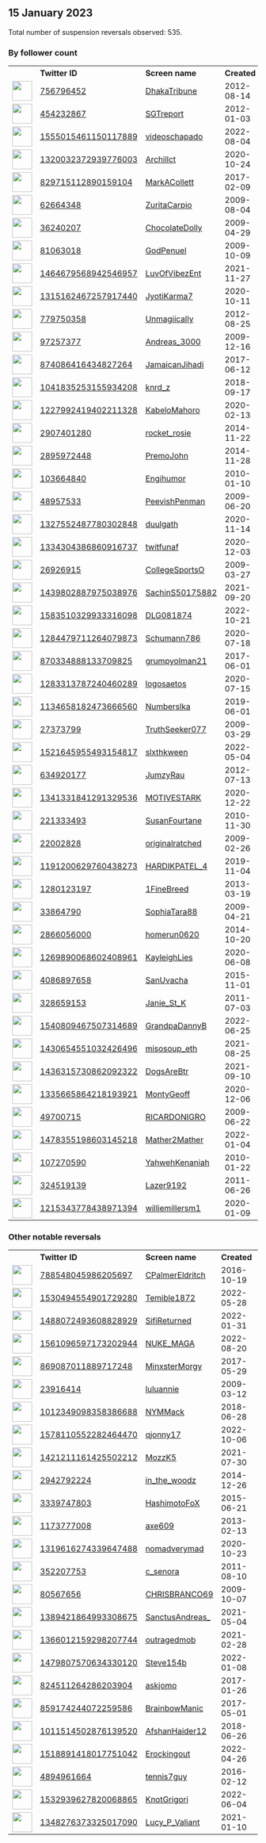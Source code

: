 
## 15 January 2023
Total number of suspension reversals observed: 535.

### By follower count
<table><tr><th></th><th align="left">Twitter ID</th><th align="left">Screen name</th>
<th align="left">Created</th><th align="left">Status</th><th align="left">Suspended</th><th align="left">Followers</th>
<tr><td><a href="https://pbs.twimg.com/profile_images/1648388076488777729/qOuB7YJC_normal.jpg"><img src="https://pbs.twimg.com/profile_images/1648388076488777729/qOuB7YJC_normal.jpg" width="40px" height="40px" align="center"/></a></td><td><a href="https://twitter.com/intent/user?user_id=756796452">756796452</a></td><td><a href="https://twitter.com/DhakaTribune">DhakaTribune</a></td><td>2012-08-14</td><td align="center"></td><td>2023-01-02</td><td>473328</td></tr>
<tr><td><a href="https://pbs.twimg.com/profile_images/494569039683792896/r2RQcm08_normal.jpeg"><img src="https://pbs.twimg.com/profile_images/494569039683792896/r2RQcm08_normal.jpeg" width="40px" height="40px" align="center"/></a></td><td><a href="https://twitter.com/intent/user?user_id=454232867">454232867</a></td><td><a href="https://twitter.com/SGTreport">SGTreport</a></td><td>2012-01-03</td><td align="center"></td><td></td><td>120421</td></tr>
<tr><td><a href="https://pbs.twimg.com/profile_images/1583779767001686019/5D2jetBh_normal.jpg"><img src="https://pbs.twimg.com/profile_images/1583779767001686019/5D2jetBh_normal.jpg" width="40px" height="40px" align="center"/></a></td><td><a href="https://twitter.com/intent/user?user_id=1555015461150117889">1555015461150117889</a></td><td><a href="https://twitter.com/videoschapado">videoschapado</a></td><td>2022-08-04</td><td align="center"></td><td>2022-12-22</td><td>120039</td></tr>
<tr><td><a href="https://pbs.twimg.com/profile_images/1324395823489261569/nt5P6Dw4_normal.jpg"><img src="https://pbs.twimg.com/profile_images/1324395823489261569/nt5P6Dw4_normal.jpg" width="40px" height="40px" align="center"/></a></td><td><a href="https://twitter.com/intent/user?user_id=1320032372939776003">1320032372939776003</a></td><td><a href="https://twitter.com/Archillct">Archillct</a></td><td>2020-10-24</td><td align="center"></td><td></td><td>59156</td></tr>
<tr><td><a href="https://pbs.twimg.com/profile_images/1614527348870729729/34rca1FI_normal.jpg"><img src="https://pbs.twimg.com/profile_images/1614527348870729729/34rca1FI_normal.jpg" width="40px" height="40px" align="center"/></a></td><td><a href="https://twitter.com/intent/user?user_id=829715112890159104">829715112890159104</a></td><td><a href="https://twitter.com/MarkACollett">MarkACollett</a></td><td>2017-02-09</td><td align="center">🚫</td><td></td><td>56778</td></tr>
<tr><td><a href="https://pbs.twimg.com/profile_images/1616105595014352897/TREL76pg_normal.jpg"><img src="https://pbs.twimg.com/profile_images/1616105595014352897/TREL76pg_normal.jpg" width="40px" height="40px" align="center"/></a></td><td><a href="https://twitter.com/intent/user?user_id=62664348">62664348</a></td><td><a href="https://twitter.com/ZuritaCarpio">ZuritaCarpio</a></td><td>2009-08-04</td><td align="center"></td><td>2022-08-11</td><td>51621</td></tr>
<tr><td><a href="https://pbs.twimg.com/profile_images/1557011418574118912/OW9Jd28Y_normal.jpg"><img src="https://pbs.twimg.com/profile_images/1557011418574118912/OW9Jd28Y_normal.jpg" width="40px" height="40px" align="center"/></a></td><td><a href="https://twitter.com/intent/user?user_id=36240207">36240207</a></td><td><a href="https://twitter.com/ChocolateDolly">ChocolateDolly</a></td><td>2009-04-29</td><td align="center"></td><td>2023-01-09</td><td>50814</td></tr>
<tr><td><a href="https://pbs.twimg.com/profile_images/1450786598732304414/ilrsb8ok_normal.jpg"><img src="https://pbs.twimg.com/profile_images/1450786598732304414/ilrsb8ok_normal.jpg" width="40px" height="40px" align="center"/></a></td><td><a href="https://twitter.com/intent/user?user_id=81063018">81063018</a></td><td><a href="https://twitter.com/GodPenuel">GodPenuel</a></td><td>2009-10-09</td><td align="center"></td><td>2022-09-24</td><td>46383</td></tr>
<tr><td><a href="https://pbs.twimg.com/profile_images/1613188384591077379/z6UYuXIH_normal.jpg"><img src="https://pbs.twimg.com/profile_images/1613188384591077379/z6UYuXIH_normal.jpg" width="40px" height="40px" align="center"/></a></td><td><a href="https://twitter.com/intent/user?user_id=1464679568942546957">1464679568942546957</a></td><td><a href="https://twitter.com/LuvOfVibezEnt">LuvOfVibezEnt</a></td><td>2021-11-27</td><td align="center"></td><td>2022-06-13</td><td>30583</td></tr>
<tr><td><a href="https://pbs.twimg.com/profile_images/1650192287182499840/ItfmNUX-_normal.jpg"><img src="https://pbs.twimg.com/profile_images/1650192287182499840/ItfmNUX-_normal.jpg" width="40px" height="40px" align="center"/></a></td><td><a href="https://twitter.com/intent/user?user_id=1315162467257917440">1315162467257917440</a></td><td><a href="https://twitter.com/JyotiKarma7">JyotiKarma7</a></td><td>2020-10-11</td><td align="center"></td><td></td><td>16665</td></tr>
<tr><td><a href="https://pbs.twimg.com/profile_images/1571273864751063043/jIrU9_Bc_normal.jpg"><img src="https://pbs.twimg.com/profile_images/1571273864751063043/jIrU9_Bc_normal.jpg" width="40px" height="40px" align="center"/></a></td><td><a href="https://twitter.com/intent/user?user_id=779750358">779750358</a></td><td><a href="https://twitter.com/Unmagiically">Unmagiically</a></td><td>2012-08-25</td><td align="center"></td><td>2022-09-30</td><td>15407</td></tr>
<tr><td><a href="https://pbs.twimg.com/profile_images/902583579074453504/kF1Pjxsq_normal.jpg"><img src="https://pbs.twimg.com/profile_images/902583579074453504/kF1Pjxsq_normal.jpg" width="40px" height="40px" align="center"/></a></td><td><a href="https://twitter.com/intent/user?user_id=97257377">97257377</a></td><td><a href="https://twitter.com/Andreas_3000">Andreas_3000</a></td><td>2009-12-16</td><td align="center"></td><td>2023-01-08</td><td>13268</td></tr>
<tr><td><a href="https://pbs.twimg.com/profile_images/1346557394231439360/EQ8JEAt1_normal.jpg"><img src="https://pbs.twimg.com/profile_images/1346557394231439360/EQ8JEAt1_normal.jpg" width="40px" height="40px" align="center"/></a></td><td><a href="https://twitter.com/intent/user?user_id=874086416434827264">874086416434827264</a></td><td><a href="https://twitter.com/JamaicanJihadi">JamaicanJihadi</a></td><td>2017-06-12</td><td align="center"></td><td>2023-01-10</td><td>12344</td></tr>
<tr><td><a href="https://pbs.twimg.com/profile_images/1334972485490630658/S6WiRmxK_normal.jpg"><img src="https://pbs.twimg.com/profile_images/1334972485490630658/S6WiRmxK_normal.jpg" width="40px" height="40px" align="center"/></a></td><td><a href="https://twitter.com/intent/user?user_id=1041835253155934208">1041835253155934208</a></td><td><a href="https://twitter.com/knrd_z">knrd_z</a></td><td>2018-09-17</td><td align="center"></td><td>2023-01-10</td><td>11135</td></tr>
<tr><td><a href="https://pbs.twimg.com/profile_images/1599834145152286738/OiW6jnJd_normal.jpg"><img src="https://pbs.twimg.com/profile_images/1599834145152286738/OiW6jnJd_normal.jpg" width="40px" height="40px" align="center"/></a></td><td><a href="https://twitter.com/intent/user?user_id=1227992419402211328">1227992419402211328</a></td><td><a href="https://twitter.com/KabeloMahoro">KabeloMahoro</a></td><td>2020-02-13</td><td align="center"></td><td>2022-12-23</td><td>10580</td></tr>
<tr><td><a href="https://pbs.twimg.com/profile_images/1110194562499297281/C7LO0zOJ_normal.jpg"><img src="https://pbs.twimg.com/profile_images/1110194562499297281/C7LO0zOJ_normal.jpg" width="40px" height="40px" align="center"/></a></td><td><a href="https://twitter.com/intent/user?user_id=2907401280">2907401280</a></td><td><a href="https://twitter.com/rocket_rosie">rocket_rosie</a></td><td>2014-11-22</td><td align="center"></td><td></td><td>10305</td></tr>
<tr><td><a href="https://pbs.twimg.com/profile_images/1210523197054967808/tM2SDppi_normal.jpg"><img src="https://pbs.twimg.com/profile_images/1210523197054967808/tM2SDppi_normal.jpg" width="40px" height="40px" align="center"/></a></td><td><a href="https://twitter.com/intent/user?user_id=2895972448">2895972448</a></td><td><a href="https://twitter.com/PremoJohn">PremoJohn</a></td><td>2014-11-28</td><td align="center"></td><td></td><td>9923</td></tr>
<tr><td><a href="https://pbs.twimg.com/profile_images/1616323005537452032/kZCT-zfw_normal.jpg"><img src="https://pbs.twimg.com/profile_images/1616323005537452032/kZCT-zfw_normal.jpg" width="40px" height="40px" align="center"/></a></td><td><a href="https://twitter.com/intent/user?user_id=103664840">103664840</a></td><td><a href="https://twitter.com/Engihumor">Engihumor</a></td><td>2010-01-10</td><td align="center"></td><td></td><td>9672</td></tr>
<tr><td><a href="https://pbs.twimg.com/profile_images/1623145019837149184/kbQjt8DZ_normal.jpg"><img src="https://pbs.twimg.com/profile_images/1623145019837149184/kbQjt8DZ_normal.jpg" width="40px" height="40px" align="center"/></a></td><td><a href="https://twitter.com/intent/user?user_id=48957533">48957533</a></td><td><a href="https://twitter.com/PeevishPenman">PeevishPenman</a></td><td>2009-06-20</td><td align="center"></td><td></td><td>9403</td></tr>
<tr><td><a href="https://pbs.twimg.com/profile_images/1643895128036360193/v0gkjNNC_normal.jpg"><img src="https://pbs.twimg.com/profile_images/1643895128036360193/v0gkjNNC_normal.jpg" width="40px" height="40px" align="center"/></a></td><td><a href="https://twitter.com/intent/user?user_id=1327552487780302848">1327552487780302848</a></td><td><a href="https://twitter.com/duulgath">duulgath</a></td><td>2020-11-14</td><td align="center"></td><td>2022-09-02</td><td>9340</td></tr>
<tr><td><a href="https://pbs.twimg.com/profile_images/1536106868824760325/DINd2gci_normal.jpg"><img src="https://pbs.twimg.com/profile_images/1536106868824760325/DINd2gci_normal.jpg" width="40px" height="40px" align="center"/></a></td><td><a href="https://twitter.com/intent/user?user_id=1334304386860916737">1334304386860916737</a></td><td><a href="https://twitter.com/twitfunaf">twitfunaf</a></td><td>2020-12-03</td><td align="center"></td><td>2022-10-25</td><td>7732</td></tr>
<tr><td><a href="https://pbs.twimg.com/profile_images/1639265959964733442/GoT8TzkJ_normal.jpg"><img src="https://pbs.twimg.com/profile_images/1639265959964733442/GoT8TzkJ_normal.jpg" width="40px" height="40px" align="center"/></a></td><td><a href="https://twitter.com/intent/user?user_id=26926915">26926915</a></td><td><a href="https://twitter.com/CollegeSportsO">CollegeSportsO</a></td><td>2009-03-27</td><td align="center"></td><td></td><td>6582</td></tr>
<tr><td><a href="https://pbs.twimg.com/profile_images/1557350304214970369/3wVHcQ5-_normal.jpg"><img src="https://pbs.twimg.com/profile_images/1557350304214970369/3wVHcQ5-_normal.jpg" width="40px" height="40px" align="center"/></a></td><td><a href="https://twitter.com/intent/user?user_id=1439802887975038976">1439802887975038976</a></td><td><a href="https://twitter.com/SachinS50175882">SachinS50175882</a></td><td>2021-09-20</td><td align="center"></td><td>2022-09-21</td><td>6391</td></tr>
<tr><td><a href="https://pbs.twimg.com/profile_images/1644781740890763265/ZTVZoY2q_normal.jpg"><img src="https://pbs.twimg.com/profile_images/1644781740890763265/ZTVZoY2q_normal.jpg" width="40px" height="40px" align="center"/></a></td><td><a href="https://twitter.com/intent/user?user_id=1583510329933316098">1583510329933316098</a></td><td><a href="https://twitter.com/DLG081874">DLG081874</a></td><td>2022-10-21</td><td align="center"></td><td>2023-01-10</td><td>6269</td></tr>
<tr><td><a href="https://pbs.twimg.com/profile_images/1284488583978549248/HQUBk-vV_normal.jpg"><img src="https://pbs.twimg.com/profile_images/1284488583978549248/HQUBk-vV_normal.jpg" width="40px" height="40px" align="center"/></a></td><td><a href="https://twitter.com/intent/user?user_id=1284479711264079873">1284479711264079873</a></td><td><a href="https://twitter.com/Schumann786">Schumann786</a></td><td>2020-07-18</td><td align="center"></td><td></td><td>6201</td></tr>
<tr><td><a href="https://pbs.twimg.com/profile_images/1647631092382408709/Qbxd5BCu_normal.jpg"><img src="https://pbs.twimg.com/profile_images/1647631092382408709/Qbxd5BCu_normal.jpg" width="40px" height="40px" align="center"/></a></td><td><a href="https://twitter.com/intent/user?user_id=870334888133709825">870334888133709825</a></td><td><a href="https://twitter.com/grumpyolman21">grumpyolman21</a></td><td>2017-06-01</td><td align="center"></td><td></td><td>6197</td></tr>
<tr><td><a href="https://pbs.twimg.com/profile_images/1654132139699626001/zoPSuLxV_normal.jpg"><img src="https://pbs.twimg.com/profile_images/1654132139699626001/zoPSuLxV_normal.jpg" width="40px" height="40px" align="center"/></a></td><td><a href="https://twitter.com/intent/user?user_id=1283313787240460289">1283313787240460289</a></td><td><a href="https://twitter.com/logosaetos">logosaetos</a></td><td>2020-07-15</td><td align="center"></td><td>2023-01-10</td><td>5371</td></tr>
<tr><td><a href="https://pbs.twimg.com/profile_images/1570213066499035136/FTulF73o_normal.jpg"><img src="https://pbs.twimg.com/profile_images/1570213066499035136/FTulF73o_normal.jpg" width="40px" height="40px" align="center"/></a></td><td><a href="https://twitter.com/intent/user?user_id=1134658182473666560">1134658182473666560</a></td><td><a href="https://twitter.com/Numberslka">Numberslka</a></td><td>2019-06-01</td><td align="center"></td><td>2022-09-19</td><td>5319</td></tr>
<tr><td><a href="https://pbs.twimg.com/profile_images/1581722856685436928/BNTynVLx_normal.jpg"><img src="https://pbs.twimg.com/profile_images/1581722856685436928/BNTynVLx_normal.jpg" width="40px" height="40px" align="center"/></a></td><td><a href="https://twitter.com/intent/user?user_id=27373799">27373799</a></td><td><a href="https://twitter.com/TruthSeeker077">TruthSeeker077</a></td><td>2009-03-29</td><td align="center">🚫</td><td>2023-01-11</td><td>5275</td></tr>
<tr><td><a href="https://pbs.twimg.com/profile_images/1645862069844037640/Ow-o7Dfu_normal.jpg"><img src="https://pbs.twimg.com/profile_images/1645862069844037640/Ow-o7Dfu_normal.jpg" width="40px" height="40px" align="center"/></a></td><td><a href="https://twitter.com/intent/user?user_id=1521645955493154817">1521645955493154817</a></td><td><a href="https://twitter.com/slxthkween">slxthkween</a></td><td>2022-05-04</td><td align="center"></td><td>2023-01-11</td><td>4797</td></tr>
<tr><td><a href="https://pbs.twimg.com/profile_images/1615426671284453378/yXbuUhvj_normal.jpg"><img src="https://pbs.twimg.com/profile_images/1615426671284453378/yXbuUhvj_normal.jpg" width="40px" height="40px" align="center"/></a></td><td><a href="https://twitter.com/intent/user?user_id=634920177">634920177</a></td><td><a href="https://twitter.com/JumzyRau">JumzyRau</a></td><td>2012-07-13</td><td align="center"></td><td></td><td>4542</td></tr>
<tr><td><a href="https://pbs.twimg.com/profile_images/1654157103596990464/88RauvWq_normal.jpg"><img src="https://pbs.twimg.com/profile_images/1654157103596990464/88RauvWq_normal.jpg" width="40px" height="40px" align="center"/></a></td><td><a href="https://twitter.com/intent/user?user_id=1341331841291329536">1341331841291329536</a></td><td><a href="https://twitter.com/MOTIVESTARK">MOTIVESTARK</a></td><td>2020-12-22</td><td align="center"></td><td></td><td>4374</td></tr>
<tr><td><a href="https://pbs.twimg.com/profile_images/1020751712406114304/4orMWv8__normal.jpg"><img src="https://pbs.twimg.com/profile_images/1020751712406114304/4orMWv8__normal.jpg" width="40px" height="40px" align="center"/></a></td><td><a href="https://twitter.com/intent/user?user_id=221333493">221333493</a></td><td><a href="https://twitter.com/SusanFourtane">SusanFourtane</a></td><td>2010-11-30</td><td align="center"></td><td>2022-08-30</td><td>4261</td></tr>
<tr><td><a href="https://pbs.twimg.com/profile_images/1521638837012811780/dyDM_pfv_normal.jpg"><img src="https://pbs.twimg.com/profile_images/1521638837012811780/dyDM_pfv_normal.jpg" width="40px" height="40px" align="center"/></a></td><td><a href="https://twitter.com/intent/user?user_id=22002828">22002828</a></td><td><a href="https://twitter.com/originalratched">originalratched</a></td><td>2009-02-26</td><td align="center"></td><td>2023-01-14</td><td>4232</td></tr>
<tr><td><a href="https://pbs.twimg.com/profile_images/1571062873002221569/pCj6t9Hy_normal.jpg"><img src="https://pbs.twimg.com/profile_images/1571062873002221569/pCj6t9Hy_normal.jpg" width="40px" height="40px" align="center"/></a></td><td><a href="https://twitter.com/intent/user?user_id=1191200629760438273">1191200629760438273</a></td><td><a href="https://twitter.com/HARDIKPATEL_4">HARDIKPATEL_4</a></td><td>2019-11-04</td><td align="center"></td><td>2022-12-25</td><td>4225</td></tr>
<tr><td><a href="https://pbs.twimg.com/profile_images/1650882882720636930/LSxN3BNE_normal.jpg"><img src="https://pbs.twimg.com/profile_images/1650882882720636930/LSxN3BNE_normal.jpg" width="40px" height="40px" align="center"/></a></td><td><a href="https://twitter.com/intent/user?user_id=1280123197">1280123197</a></td><td><a href="https://twitter.com/1FineBreed">1FineBreed</a></td><td>2013-03-19</td><td align="center"></td><td>2023-01-09</td><td>4213</td></tr>
<tr><td><a href="https://pbs.twimg.com/profile_images/150216398/sophia-photo_1_normal.JPG"><img src="https://pbs.twimg.com/profile_images/150216398/sophia-photo_1_normal.JPG" width="40px" height="40px" align="center"/></a></td><td><a href="https://twitter.com/intent/user?user_id=33864790">33864790</a></td><td><a href="https://twitter.com/SophiaTara88">SophiaTara88</a></td><td>2009-04-21</td><td align="center"></td><td>2022-12-01</td><td>3681</td></tr>
<tr><td><a href="https://pbs.twimg.com/profile_images/1535762358613725185/2xpjzKNH_normal.jpg"><img src="https://pbs.twimg.com/profile_images/1535762358613725185/2xpjzKNH_normal.jpg" width="40px" height="40px" align="center"/></a></td><td><a href="https://twitter.com/intent/user?user_id=2866056000">2866056000</a></td><td><a href="https://twitter.com/homerun0620">homerun0620</a></td><td>2014-10-20</td><td align="center"></td><td>2023-01-13</td><td>3539</td></tr>
<tr><td><a href="https://pbs.twimg.com/profile_images/1621497255634010113/HukRWfXW_normal.jpg"><img src="https://pbs.twimg.com/profile_images/1621497255634010113/HukRWfXW_normal.jpg" width="40px" height="40px" align="center"/></a></td><td><a href="https://twitter.com/intent/user?user_id=1269890068602408961">1269890068602408961</a></td><td><a href="https://twitter.com/KayleighLies">KayleighLies</a></td><td>2020-06-08</td><td align="center"></td><td></td><td>3539</td></tr>
<tr><td><a href="https://pbs.twimg.com/profile_images/1477365391009751046/RqHquiIw_normal.jpg"><img src="https://pbs.twimg.com/profile_images/1477365391009751046/RqHquiIw_normal.jpg" width="40px" height="40px" align="center"/></a></td><td><a href="https://twitter.com/intent/user?user_id=4086897658">4086897658</a></td><td><a href="https://twitter.com/SanUvacha">SanUvacha</a></td><td>2015-11-01</td><td align="center"></td><td>2023-01-09</td><td>3529</td></tr>
<tr><td><a href="https://pbs.twimg.com/profile_images/1268403426087460864/2qFKM7be_normal.jpg"><img src="https://pbs.twimg.com/profile_images/1268403426087460864/2qFKM7be_normal.jpg" width="40px" height="40px" align="center"/></a></td><td><a href="https://twitter.com/intent/user?user_id=328659153">328659153</a></td><td><a href="https://twitter.com/Janie_St_K">Janie_St_K</a></td><td>2011-07-03</td><td align="center"></td><td></td><td>3470</td></tr>
<tr><td><a href="https://pbs.twimg.com/profile_images/1593836282689425408/6qaEI9vi_normal.jpg"><img src="https://pbs.twimg.com/profile_images/1593836282689425408/6qaEI9vi_normal.jpg" width="40px" height="40px" align="center"/></a></td><td><a href="https://twitter.com/intent/user?user_id=1540809467507314689">1540809467507314689</a></td><td><a href="https://twitter.com/GrandpaDannyB">GrandpaDannyB</a></td><td>2022-06-25</td><td align="center"></td><td>2022-12-29</td><td>3377</td></tr>
<tr><td><a href="https://pbs.twimg.com/profile_images/1556866338252918785/zFZT3fwb_normal.jpg"><img src="https://pbs.twimg.com/profile_images/1556866338252918785/zFZT3fwb_normal.jpg" width="40px" height="40px" align="center"/></a></td><td><a href="https://twitter.com/intent/user?user_id=1430654551032426496">1430654551032426496</a></td><td><a href="https://twitter.com/misosoup_eth">misosoup_eth</a></td><td>2021-08-25</td><td align="center"></td><td>2023-01-12</td><td>3358</td></tr>
<tr><td><a href="https://pbs.twimg.com/profile_images/1507935904169664514/6HtyEcTi_normal.jpg"><img src="https://pbs.twimg.com/profile_images/1507935904169664514/6HtyEcTi_normal.jpg" width="40px" height="40px" align="center"/></a></td><td><a href="https://twitter.com/intent/user?user_id=1436315730862092322">1436315730862092322</a></td><td><a href="https://twitter.com/DogsAreBtr">DogsAreBtr</a></td><td>2021-09-10</td><td align="center"></td><td>2022-08-17</td><td>3182</td></tr>
<tr><td><a href="https://pbs.twimg.com/profile_images/1335666046385184769/ZA9yakOD_normal.jpg"><img src="https://pbs.twimg.com/profile_images/1335666046385184769/ZA9yakOD_normal.jpg" width="40px" height="40px" align="center"/></a></td><td><a href="https://twitter.com/intent/user?user_id=1335665864218193921">1335665864218193921</a></td><td><a href="https://twitter.com/MontyGeoff">MontyGeoff</a></td><td>2020-12-06</td><td align="center"></td><td>2022-02-27</td><td>3054</td></tr>
<tr><td><a href="https://pbs.twimg.com/profile_images/982273575922098176/ARhA3BmQ_normal.jpg"><img src="https://pbs.twimg.com/profile_images/982273575922098176/ARhA3BmQ_normal.jpg" width="40px" height="40px" align="center"/></a></td><td><a href="https://twitter.com/intent/user?user_id=49700715">49700715</a></td><td><a href="https://twitter.com/RICARDONIGRO">RICARDONIGRO</a></td><td>2009-06-22</td><td align="center"></td><td>2022-11-17</td><td>2883</td></tr>
<tr><td><a href="https://pbs.twimg.com/profile_images/1490728227027013637/p_FXTi4__normal.jpg"><img src="https://pbs.twimg.com/profile_images/1490728227027013637/p_FXTi4__normal.jpg" width="40px" height="40px" align="center"/></a></td><td><a href="https://twitter.com/intent/user?user_id=1478355198603145218">1478355198603145218</a></td><td><a href="https://twitter.com/Mather2Mather">Mather2Mather</a></td><td>2022-01-04</td><td align="center"></td><td>2022-08-02</td><td>2822</td></tr>
<tr><td><a href="https://pbs.twimg.com/profile_images/1613353726613274624/fmpkyViJ_normal.jpg"><img src="https://pbs.twimg.com/profile_images/1613353726613274624/fmpkyViJ_normal.jpg" width="40px" height="40px" align="center"/></a></td><td><a href="https://twitter.com/intent/user?user_id=107270590">107270590</a></td><td><a href="https://twitter.com/YahwehKenaniah">YahwehKenaniah</a></td><td>2010-01-22</td><td align="center"></td><td></td><td>2695</td></tr>
<tr><td><a href="https://pbs.twimg.com/profile_images/1270340089047126019/Hds_5xin_normal.jpg"><img src="https://pbs.twimg.com/profile_images/1270340089047126019/Hds_5xin_normal.jpg" width="40px" height="40px" align="center"/></a></td><td><a href="https://twitter.com/intent/user?user_id=324519139">324519139</a></td><td><a href="https://twitter.com/Lazer9192">Lazer9192</a></td><td>2011-06-26</td><td align="center"></td><td>2023-01-10</td><td>2670</td></tr>
<tr><td><a href="https://pbs.twimg.com/profile_images/1265001442466766848/fj5O_k7p_normal.jpg"><img src="https://pbs.twimg.com/profile_images/1265001442466766848/fj5O_k7p_normal.jpg" width="40px" height="40px" align="center"/></a></td><td><a href="https://twitter.com/intent/user?user_id=1215343778438971394">1215343778438971394</a></td><td><a href="https://twitter.com/williemillersm1">williemillersm1</a></td><td>2020-01-09</td><td align="center"></td><td></td><td>2429</td></tr>
</table>

### Other notable reversals
<table><tr><th></th><th align="left">Twitter ID</th><th align="left">Screen name</th>
<th align="left">Created</th><th align="left">Status</th><th align="left">Suspended</th><th align="left">Followers</th>
<tr><td><a href="https://pbs.twimg.com/profile_images/1577685707233103872/UkxAjUot_normal.jpg"><img src="https://pbs.twimg.com/profile_images/1577685707233103872/UkxAjUot_normal.jpg" width="40px" height="40px" align="center"/></a></td><td><a href="https://twitter.com/intent/user?user_id=788548045986205697">788548045986205697</a></td><td><a href="https://twitter.com/CPalmerEldritch">CPalmerEldritch</a></td><td>2016-10-19</td><td align="center"></td><td>2023-01-10</td><td>965</td></tr>
<tr><td><a href="https://pbs.twimg.com/profile_images/1550559364972511235/ALcutAKR_normal.jpg"><img src="https://pbs.twimg.com/profile_images/1550559364972511235/ALcutAKR_normal.jpg" width="40px" height="40px" align="center"/></a></td><td><a href="https://twitter.com/intent/user?user_id=1530494554901729280">1530494554901729280</a></td><td><a href="https://twitter.com/Temible1872">Temible1872</a></td><td>2022-05-28</td><td align="center"></td><td>2023-01-10</td><td>99</td></tr>
<tr><td><a href="https://pbs.twimg.com/profile_images/1496716017636048900/IEce_-8R_normal.jpg"><img src="https://pbs.twimg.com/profile_images/1496716017636048900/IEce_-8R_normal.jpg" width="40px" height="40px" align="center"/></a></td><td><a href="https://twitter.com/intent/user?user_id=1488072493608828929">1488072493608828929</a></td><td><a href="https://twitter.com/SifiReturned">SifiReturned</a></td><td>2022-01-31</td><td align="center"></td><td>2023-01-10</td><td>1050</td></tr>
<tr><td><a href="https://pbs.twimg.com/profile_images/1561185606473883651/nauAJV-Q_normal.jpg"><img src="https://pbs.twimg.com/profile_images/1561185606473883651/nauAJV-Q_normal.jpg" width="40px" height="40px" align="center"/></a></td><td><a href="https://twitter.com/intent/user?user_id=1561096597173202944">1561096597173202944</a></td><td><a href="https://twitter.com/NUKE_MAGA">NUKE_MAGA</a></td><td>2022-08-20</td><td align="center"></td><td>2022-11-28</td><td>922</td></tr>
<tr><td><a href="https://pbs.twimg.com/profile_images/1655483874443444225/6VtJyklL_normal.jpg"><img src="https://pbs.twimg.com/profile_images/1655483874443444225/6VtJyklL_normal.jpg" width="40px" height="40px" align="center"/></a></td><td><a href="https://twitter.com/intent/user?user_id=869087011889717248">869087011889717248</a></td><td><a href="https://twitter.com/MinxsterMorgy">MinxsterMorgy</a></td><td>2017-05-29</td><td align="center"></td><td>2023-01-10</td><td>1066</td></tr>
<tr><td><a href="https://pbs.twimg.com/profile_images/1613616207382601728/_k5P64-J_normal.jpg"><img src="https://pbs.twimg.com/profile_images/1613616207382601728/_k5P64-J_normal.jpg" width="40px" height="40px" align="center"/></a></td><td><a href="https://twitter.com/intent/user?user_id=23916414">23916414</a></td><td><a href="https://twitter.com/luluannie">luluannie</a></td><td>2009-03-12</td><td align="center"></td><td>2023-01-11</td><td>484</td></tr>
<tr><td><a href="https://pbs.twimg.com/profile_images/1652886765710065666/dln-Oa_N_normal.jpg"><img src="https://pbs.twimg.com/profile_images/1652886765710065666/dln-Oa_N_normal.jpg" width="40px" height="40px" align="center"/></a></td><td><a href="https://twitter.com/intent/user?user_id=1012349098358386688">1012349098358386688</a></td><td><a href="https://twitter.com/NYMMack">NYMMack</a></td><td>2018-06-28</td><td align="center"></td><td>2023-01-10</td><td>909</td></tr>
<tr><td><a href="https://pbs.twimg.com/profile_images/1612129328937967618/CbB-2d8-_normal.jpg"><img src="https://pbs.twimg.com/profile_images/1612129328937967618/CbB-2d8-_normal.jpg" width="40px" height="40px" align="center"/></a></td><td><a href="https://twitter.com/intent/user?user_id=1578110552282464470">1578110552282464470</a></td><td><a href="https://twitter.com/qjonny17">qjonny17</a></td><td>2022-10-06</td><td align="center"></td><td>2023-01-10</td><td>147</td></tr>
<tr><td><a href="https://pbs.twimg.com/profile_images/1480571432732082177/suR6Z1hK_normal.jpg"><img src="https://pbs.twimg.com/profile_images/1480571432732082177/suR6Z1hK_normal.jpg" width="40px" height="40px" align="center"/></a></td><td><a href="https://twitter.com/intent/user?user_id=1421211161425502212">1421211161425502212</a></td><td><a href="https://twitter.com/MozzK5">MozzK5</a></td><td>2021-07-30</td><td align="center"></td><td>2022-12-29</td><td>99</td></tr>
<tr><td><a href="https://pbs.twimg.com/profile_images/1610281908017008642/PN-pnbLQ_normal.jpg"><img src="https://pbs.twimg.com/profile_images/1610281908017008642/PN-pnbLQ_normal.jpg" width="40px" height="40px" align="center"/></a></td><td><a href="https://twitter.com/intent/user?user_id=2942792224">2942792224</a></td><td><a href="https://twitter.com/in_the_woodz">in_the_woodz</a></td><td>2014-12-26</td><td align="center"></td><td>2023-01-10</td><td>407</td></tr>
<tr><td><a href="https://pbs.twimg.com/profile_images/1635126665469648897/I7vAvRlg_normal.jpg"><img src="https://pbs.twimg.com/profile_images/1635126665469648897/I7vAvRlg_normal.jpg" width="40px" height="40px" align="center"/></a></td><td><a href="https://twitter.com/intent/user?user_id=3339747803">3339747803</a></td><td><a href="https://twitter.com/HashimotoFoX">HashimotoFoX</a></td><td>2015-06-21</td><td align="center"></td><td>2023-01-10</td><td>2020</td></tr>
<tr><td><a href="https://pbs.twimg.com/profile_images/822509405618970624/vBObiobb_normal.jpg"><img src="https://pbs.twimg.com/profile_images/822509405618970624/vBObiobb_normal.jpg" width="40px" height="40px" align="center"/></a></td><td><a href="https://twitter.com/intent/user?user_id=1173777008">1173777008</a></td><td><a href="https://twitter.com/axe609">axe609</a></td><td>2013-02-13</td><td align="center"></td><td>2023-01-10</td><td>70</td></tr>
<tr><td><a href="https://pbs.twimg.com/profile_images/1573056285725032448/u5F80IJl_normal.jpg"><img src="https://pbs.twimg.com/profile_images/1573056285725032448/u5F80IJl_normal.jpg" width="40px" height="40px" align="center"/></a></td><td><a href="https://twitter.com/intent/user?user_id=1319616274339647488">1319616274339647488</a></td><td><a href="https://twitter.com/nomadverymad">nomadverymad</a></td><td>2020-10-23</td><td align="center"></td><td>2023-01-11</td><td>42</td></tr>
<tr><td><a href="https://pbs.twimg.com/profile_images/1546158860666392577/gvbxvNFJ_normal.jpg"><img src="https://pbs.twimg.com/profile_images/1546158860666392577/gvbxvNFJ_normal.jpg" width="40px" height="40px" align="center"/></a></td><td><a href="https://twitter.com/intent/user?user_id=352207753">352207753</a></td><td><a href="https://twitter.com/c_senora">c_senora</a></td><td>2011-08-10</td><td align="center"></td><td>2023-01-11</td><td>469</td></tr>
<tr><td><a href="https://pbs.twimg.com/profile_images/1610461457455452163/cuoN10uX_normal.jpg"><img src="https://pbs.twimg.com/profile_images/1610461457455452163/cuoN10uX_normal.jpg" width="40px" height="40px" align="center"/></a></td><td><a href="https://twitter.com/intent/user?user_id=80567656">80567656</a></td><td><a href="https://twitter.com/CHRISBRANCO69">CHRISBRANCO69</a></td><td>2009-10-07</td><td align="center"></td><td>2023-01-04</td><td>385</td></tr>
<tr><td><a href="https://pbs.twimg.com/profile_images/1654965496163319808/EM01N9uU_normal.jpg"><img src="https://pbs.twimg.com/profile_images/1654965496163319808/EM01N9uU_normal.jpg" width="40px" height="40px" align="center"/></a></td><td><a href="https://twitter.com/intent/user?user_id=1389421864993308675">1389421864993308675</a></td><td><a href="https://twitter.com/SanctusAndreas_">SanctusAndreas_</a></td><td>2021-05-04</td><td align="center"></td><td>2023-01-10</td><td>2300</td></tr>
<tr><td><a href="https://pbs.twimg.com/profile_images/1639876495446528001/grp694Bk_normal.jpg"><img src="https://pbs.twimg.com/profile_images/1639876495446528001/grp694Bk_normal.jpg" width="40px" height="40px" align="center"/></a></td><td><a href="https://twitter.com/intent/user?user_id=1366012159298207744">1366012159298207744</a></td><td><a href="https://twitter.com/outragedmob">outragedmob</a></td><td>2021-02-28</td><td align="center"></td><td>2022-12-23</td><td>146</td></tr>
<tr><td><a href="https://pbs.twimg.com/profile_images/1596992377218031616/_7DCnjiJ_normal.jpg"><img src="https://pbs.twimg.com/profile_images/1596992377218031616/_7DCnjiJ_normal.jpg" width="40px" height="40px" align="center"/></a></td><td><a href="https://twitter.com/intent/user?user_id=1479807570634330120">1479807570634330120</a></td><td><a href="https://twitter.com/Steve154b">Steve154b</a></td><td>2022-01-08</td><td align="center"></td><td>2023-01-10</td><td>250</td></tr>
<tr><td><a href="https://pbs.twimg.com/profile_images/1537056584282537985/7-D-ZR4i_normal.jpg"><img src="https://pbs.twimg.com/profile_images/1537056584282537985/7-D-ZR4i_normal.jpg" width="40px" height="40px" align="center"/></a></td><td><a href="https://twitter.com/intent/user?user_id=824511264286203904">824511264286203904</a></td><td><a href="https://twitter.com/askjomo">askjomo</a></td><td>2017-01-26</td><td align="center"></td><td>2023-01-08</td><td>630</td></tr>
<tr><td><a href="https://pbs.twimg.com/profile_images/859175303507316736/3mHRkC_B_normal.jpg"><img src="https://pbs.twimg.com/profile_images/859175303507316736/3mHRkC_B_normal.jpg" width="40px" height="40px" align="center"/></a></td><td><a href="https://twitter.com/intent/user?user_id=859174244072259586">859174244072259586</a></td><td><a href="https://twitter.com/BrainbowManic">BrainbowManic</a></td><td>2017-05-01</td><td align="center"></td><td>2023-01-09</td><td>173</td></tr>
<tr><td><a href="https://pbs.twimg.com/profile_images/1011515609266507776/Uke2SrXW_normal.jpg"><img src="https://pbs.twimg.com/profile_images/1011515609266507776/Uke2SrXW_normal.jpg" width="40px" height="40px" align="center"/></a></td><td><a href="https://twitter.com/intent/user?user_id=1011514502876139520">1011514502876139520</a></td><td><a href="https://twitter.com/AfshanHaider12">AfshanHaider12</a></td><td>2018-06-26</td><td align="center"></td><td>2023-01-10</td><td>353</td></tr>
<tr><td><a href="https://pbs.twimg.com/profile_images/1521282184979566592/o8_TjB2V_normal.jpg"><img src="https://pbs.twimg.com/profile_images/1521282184979566592/o8_TjB2V_normal.jpg" width="40px" height="40px" align="center"/></a></td><td><a href="https://twitter.com/intent/user?user_id=1518891418017751042">1518891418017751042</a></td><td><a href="https://twitter.com/Erockingout">Erockingout</a></td><td>2022-04-26</td><td align="center"></td><td>2023-01-13</td><td>197</td></tr>
<tr><td><a href="https://pbs.twimg.com/profile_images/1530009052880707587/yU4nspi__normal.jpg"><img src="https://pbs.twimg.com/profile_images/1530009052880707587/yU4nspi__normal.jpg" width="40px" height="40px" align="center"/></a></td><td><a href="https://twitter.com/intent/user?user_id=4894961664">4894961664</a></td><td><a href="https://twitter.com/tennis7guy">tennis7guy</a></td><td>2016-02-12</td><td align="center"></td><td>2023-01-13</td><td>11</td></tr>
<tr><td><a href="https://pbs.twimg.com/profile_images/1532939892627410944/zvYJjwf7_normal.jpg"><img src="https://pbs.twimg.com/profile_images/1532939892627410944/zvYJjwf7_normal.jpg" width="40px" height="40px" align="center"/></a></td><td><a href="https://twitter.com/intent/user?user_id=1532939627820068865">1532939627820068865</a></td><td><a href="https://twitter.com/KnotGrigori">KnotGrigori</a></td><td>2022-06-04</td><td align="center"></td><td>2023-01-10</td><td>30</td></tr>
<tr><td><a href="https://pbs.twimg.com/profile_images/1586397838224887810/4zI73JHo_normal.jpg"><img src="https://pbs.twimg.com/profile_images/1586397838224887810/4zI73JHo_normal.jpg" width="40px" height="40px" align="center"/></a></td><td><a href="https://twitter.com/intent/user?user_id=1348276373325017090">1348276373325017090</a></td><td><a href="https://twitter.com/Lucy_P_Valiant">Lucy_P_Valiant</a></td><td>2021-01-10</td><td align="center"></td><td>2022-12-03</td><td>26</td></tr>
</table>
